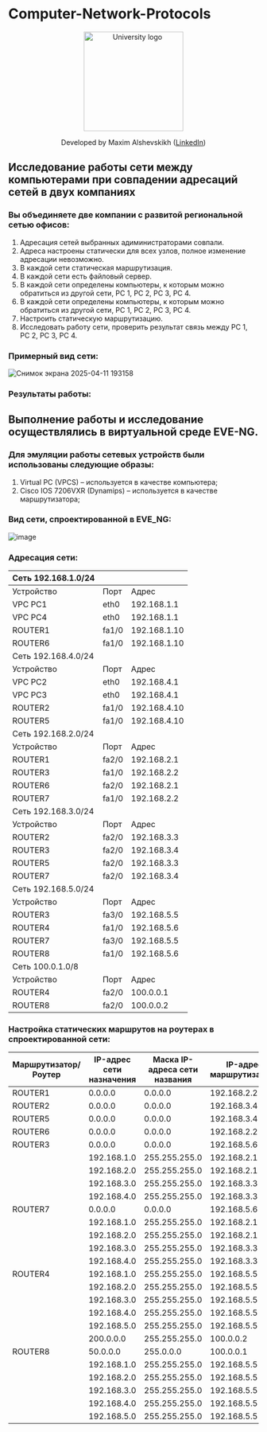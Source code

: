 # Computer-Network-Protocols
<!-- UNIVERSITY LOGO -->
<div align="center">
  <a href="https://bmstu.ru">
    <img src="https://user-images.githubusercontent.com/67475107/225371733-8fd6f639-bf62-49bd-866c-4e08116fa20c.png" alt="University logo" height="200">
  </a>
  
  Developed by Maxim Alshevskikh (<a href="https://www.linkedin.com/in/maxim-alshevskikh-b473b42b3/">LinkedIn</a>)
  <br/>
</div>

<h2>Исследование работы сети между компьютерами при совпадении адресаций сетей в двух компаниях</h2>
<h3>Вы объединяете две компании с развитой региональной сетью офисов:</h3>
<ol>
  <li>Адресация сетей выбранных адиминистраторами совпали.</li>
  <li>Адреса настроены статически для всех узлов, полное изменение адресации невозможно.</li>
  <li>В каждой сети статическая маршрутизация.</li>
  <li>В каждой сети есть файловый сервер.</li>
  <li>В каждой сети определены компьютеры, к которым можно обратиться из другой сети, PC 1, PC 2, PC 3, PC 4.</li>
  <li>В каждой сети определены компьютеры, к которым можно обратиться из другой сети, PC 1, PC 2, PC 3, PC 4.</li>
  <li>Настроить статическую маршрутизацию.</li>
  <li>Исследовать работу сети, проверить результат связь между PC 1, PC 2, PC 3, PC 4.</li>
</ol>

<h3>Примерный вид сети:</h3>

![Снимок экрана 2025-04-11 193158](https://github.com/user-attachments/assets/8b48ac83-c65f-4c45-ba93-c28633fd207c)


<h3>Результаты работы:</h3>
<h2>Выполнение работы и исследование осуществлялись в виртуальной среде EVE-NG.</h2>
<h3>Для эмуляции работы сетевых устройств были использованы следующие образы:</h3>
<ol>
  <li>Virtual PC (VPCS) – используется в качестве компьютера; </li>
  <li>Cisco IOS 7206VXR (Dynamips) – используется в качестве маршрутизатора; </li>
</ol>

<h3>Вид сети, спроектированной в EVE_NG:</h3>

![image](https://github.com/user-attachments/assets/edca5659-1e24-4b56-b306-448921fadd1b)

<h3>Адресация сети:</h3>

|     Сеть 192.168.1.0/24    |              |                     |
|----------------------------|--------------|---------------------|
|     Устройство             |     Порт     |     Адрес           |
|     VPC PC1                |     eth0     |     192.168.1.1     |
|     VPC PC4                |     eth0     |     192.168.1.1     |
|     ROUTER1                |     fa1/0    |     192.168.1.10    |
|     ROUTER6                |     fa1/0    |     192.168.1.10    |
|     Сеть 192.168.4.0/24    |              |                     |
|     Устройство             |     Порт     |     Адрес           |
|     VPC PC2                |     eth0     |     192.168.4.1     |
|     VPC PC3                |     eth0     |     192.168.4.1     |
|     ROUTER2                |     fa1/0    |     192.168.4.10    |
|     ROUTER5                |     fa1/0    |     192.168.4.10    |
|     Сеть 192.168.2.0/24    |              |                     |
|     Устройство             |     Порт     |     Адрес           |
|     ROUTER1                |     fa2/0    |     192.168.2.1     |
|     ROUTER3                |     fa1/0    |     192.168.2.2     |
|     ROUTER6                |     fa2/0    |     192.168.2.1     |
|     ROUTER7                |     fa1/0    |     192.168.2.2     |
|     Сеть 192.168.3.0/24    |              |                     |
|     Устройство             |     Порт     |     Адрес           |
|     ROUTER2                |     fa2/0    |     192.168.3.3     |
|     ROUTER3                |     fa2/0    |     192.168.3.4     |
|     ROUTER5                |     fa2/0    |     192.168.3.3     |
|     ROUTER7                |     fa2/0    |     192.168.3.4     |
|     Сеть 192.168.5.0/24    |              |                     |
|     Устройство             |     Порт     |     Адрес           |
|     ROUTER3                |     fa3/0    |     192.168.5.5     |
|     ROUTER4                |     fa1/0    |     192.168.5.6     |
|     ROUTER7                |     fa3/0    |     192.168.5.5     |
|     ROUTER8                |     fa1/0    |     192.168.5.6     |
|     Сеть 100.0.1.0/8       |              |                     |
|     Устройство             |     Порт     |     Адрес           |
|     ROUTER4                |     fa2/0    |     100.0.0.1       |
|     ROUTER8                |     fa2/0    |     100.0.0.2       |

<h3>Настройка статических маршрутов на роутерах в спроектированной сети:</h3>

|      Маршрутизатор/Роутер     |      IP-адрес сети назначения     |      Маска IP-адреса сети названия     |      IP-адрес маршрутизатора     |
|-------------------------------|-----------------------------------|----------------------------------------|----------------------------------|
|     ROUTER1                   |     0.0.0.0                       |     0.0.0.0                            |     192.168.2.2                  |
|     ROUTER2                   |     0.0.0.0                       |     0.0.0.0                            |     192.168.3.4                  |
|     ROUTER5                   |     0.0.0.0                       |     0.0.0.0                            |     192.168.3.4                  |
|     ROUTER6                   |     0.0.0.0                       |     0.0.0.0                            |     192.168.2.2                  |
|     ROUTER3                   |     0.0.0.0                       |     0.0.0.0                            |     192.168.5.6                  |
|                               |     192.168.1.0                   |     255.255.255.0                      |     192.168.2.1                  |
|                               |     192.168.2.0                   |     255.255.255.0                      |     192.168.2.1                  |
|                               |     192.168.3.0                   |     255.255.255.0                      |     192.168.3.3                  |
|                               |     192.168.4.0                   |     255.255.255.0                      |     192.168.3.3                  |
|     ROUTER7                   |     0.0.0.0                       |     0.0.0.0                            |     192.168.5.6                  |
|                               |     192.168.1.0                   |     255.255.255.0                      |     192.168.2.1                  |
|                               |     192.168.2.0                   |     255.255.255.0                      |     192.168.2.1                  |
|                               |     192.168.3.0                   |     255.255.255.0                      |     192.168.3.3                  |
|                               |     192.168.4.0                   |     255.255.255.0                      |     192.168.3.3                  |
|     ROUTER4                   |     192.168.1.0                   |     255.255.255.0                      |     192.168.5.5                  |
|                               |     192.168.2.0                   |     255.255.255.0                      |     192.168.5.5                  |
|                               |     192.168.3.0                   |     255.255.255.0                      |     192.168.5.5                  |
|                               |     192.168.4.0                   |     255.255.255.0                      |     192.168.5.5                  |
|                               |     192.168.5.0                   |     255.255.255.0                      |     192.168.5.5                  |
|                               |     200.0.0.0                     |     255.255.255.0                      |     100.0.0.2                    |
|     ROUTER8                   |     50.0.0.0                      |     255.0.0.0                          |     100.0.0.1                    |
|                               |     192.168.1.0                   |     255.255.255.0                      |     192.168.5.5                  |
|                               |     192.168.2.0                   |     255.255.255.0                      |     192.168.5.5                  |
|                               |     192.168.3.0                   |     255.255.255.0                      |     192.168.5.5                  |
|                               |     192.168.4.0                   |     255.255.255.0                      |     192.168.5.5                  |
|                               |     192.168.5.0                   |     255.255.255.0                      |     192.168.5.5                  |


